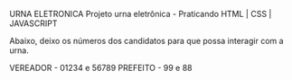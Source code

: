 URNA ELETRONICA
Projeto urna eletrônica - Praticando HTML | CSS | JAVASCRIPT

Abaixo, deixo os números dos candidatos para que possa interagir com a urna.

VEREADOR - 01234 e 56789 
PREFEITO - 99 e 88
